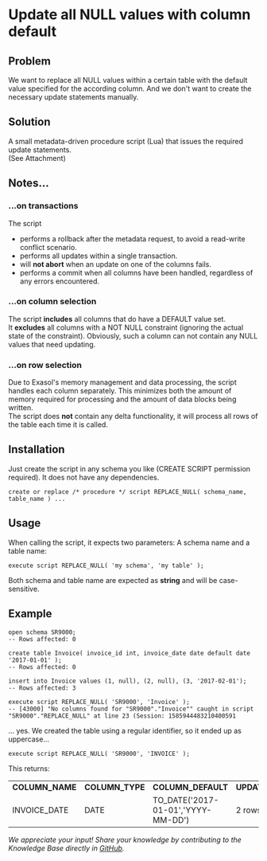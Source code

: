 # Update all NULL values with column default 
## Problem

We want to replace all NULL values within a certain table with the default value specified for the according column. And we don't want to create the necessary update statements manually.

## Solution

A small metadata-driven procedure script (Lua) that issues the required update statements.   
(See Attachment)

## Notes...

### ...on transactions

The script

* performs a rollback after the metadata request, to avoid a read-write conflict scenario.
* performs all updates within a single transaction.
* will **not abort** when an update on one of the columns fails.
* performs a commit when all columns have been handled, regardless of any errors encountered.

### ...on column selection

The script **includes** all columns that do have a DEFAULT value set.  
It **excludes** all columns with a NOT NULL constraint (ignoring the actual state of the constraint). Obviously, such a column can not contain any NULL values that need updating.

### ...on row selection

Due to Exasol's memory management and data processing, the script handles each column separately. This minimizes both the amount of memory required for processing and the amount of data blocks being written.  
The script does **not** contain any delta functionality, it will process all rows of the table each time it is called.

## Installation

Just create the script in any schema you like (CREATE SCRIPT permission required). It does not have any dependencies.


```"code-sql"
create or replace /* procedure */ script REPLACE_NULL( schema_name, table_name ) ... 
```
## Usage

When calling the script, it expects two parameters: A schema name and a table name:


```"code-sql"
execute script REPLACE_NULL( 'my schema', 'my table' ); 
```
Both schema and table name are expected as **string** and will be case-sensitive.

## Example


```"code-sql"
open schema SR9000;
-- Rows affected: 0

create table Invoice( invoice_id int, invoice_date date default date '2017-01-01' );
-- Rows affected: 0

insert into Invoice values (1, null), (2, null), (3, '2017-02-01');
-- Rows affected: 3

execute script REPLACE_NULL( 'SR9000', 'Invoice' );
-- [43000] "No columns found for "SR9000"."Invoice"" caught in script "SR9000"."REPLACE_NULL" at line 23 (Session: 1585944483210400591
```
... yes. We created the table using a regular identifier, so it ended up as uppercase...


```"code-sql"
execute script REPLACE_NULL( 'SR9000', 'INVOICE' ); 
```
This returns:



|  |  |  |  |
| --- | --- | --- | --- |
| **COLUMN_NAME** | **COLUMN_TYPE** | **COLUMN_DEFAULT** | **UPDATE_RESULT** |
| INVOICE_DATE | DATE | TO_DATE('2017-01-01','YYYY-MM-DD') | 2 rows updated |

*We appreciate your input! Share your knowledge by contributing to the Knowledge Base directly in [GitHub](https://github.com/exasol/public-knowledgebase).* 